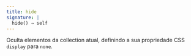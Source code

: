 ```yaml
---
title: hide
signature: |
  hide() ⇒ self
---
```


Oculta elementos da collection atual, definindo a sua propriedade CSS `display`
para `none`.